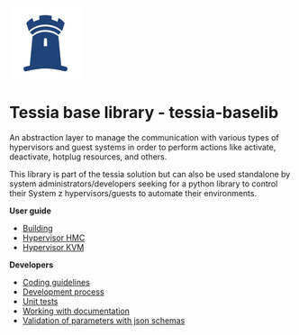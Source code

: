 <!--
Copyright 2016, 2017 IBM Corp.

Licensed under the Apache License, Version 2.0 (the "License");
you may not use this file except in compliance with the License.
You may obtain a copy of the License at

   http://www.apache.org/licenses/LICENSE-2.0

Unless required by applicable law or agreed to in writing, software
distributed under the License is distributed on an "AS IS" BASIS,
WITHOUT WARRANTIES OR CONDITIONS OF ANY KIND, either express or implied.
See the License for the specific language governing permissions and
limitations under the License.
-->
![Logo](img/logo_128.png)

# Tessia base library - tessia-baselib

An abstraction layer to manage the communication with various types of hypervisors and guest systems in order to perform actions like activate, deactivate, hotplug resources, and others.

This library is part of the tessia solution but can also be used standalone by system administrators/developers seeking for a python library to control their System z hypervisors/guests to
automate their environments.

**User guide**

- [Building](users/build.md)
- [Hypervisor HMC](users/hypervisor_hmc.md)
- [Hypervisor KVM](users/hypervisor_kvm.md)

**Developers**

- [Coding guidelines](developers/coding_guidelines.md)
- [Development process](developers/dev_process.md)
- [Unit tests](developers/unit_tests.md)
- [Working with documentation](developers/documentation.md)
- [Validation of parameters with json schemas](developers/params_validation.md)
